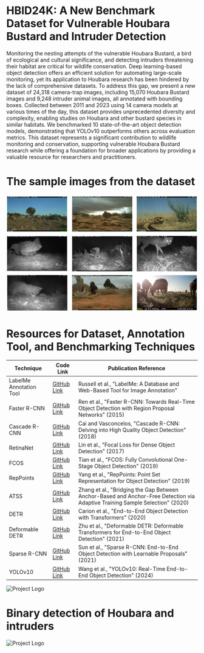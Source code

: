 # HBID24K: A New Benchmark Dataset for Vulnerable Houbara Bustard and Intruder Detection

Monitoring the nesting attempts of the vulnerable Houbara Bustard, a bird of ecological and cultural significance, and detecting intruders
threatening their habitat are critical for wildlife conservation. Deep learning-based object detection offers an efficient solution for
automating large-scale monitoring, yet its application to Houbara research has been hindered by the lack of comprehensive datasets. To
address this gap, we present a new dataset of 24,318 camera-trap images, including 15,070 Houbara Bustard images and 9,248 intruder
animal images, all annotated with bounding boxes. Collected between 2011 and 2023 using 14 camera models at various times of the
day, this dataset provides unprecedented diversity and complexity, enabling studies on Houbara and other bustard species in similar
habitats. We benchmarked 10 state-of-the-art object detection models, demonstrating that YOLOv10 outperforms others across evaluation
metrics. This dataset represents a significant contribution to wildlife monitoring and conservation, supporting vulnerable Houbara Bustard
research while offering a foundation for broader applications by providing a valuable resource for researchers and practitioners.


# The sample images from the dataset
![Project Logo](1.png)


# Resources for Dataset, Annotation Tool, and Benchmarking Techniques

| **Technique**          | **Code Link**                                                                 | **Publication Reference**                                                                                                      |
|-------------------------|------------------------------------------------------------------------------|------------------------------------------------------------------------------------------------------------------------------|
| LabelMe Annotation Tool | [GitHub Link](https://github.com/wkentaro/labelme)                          | Russell et al., "LabelMe: A Database and Web-Based Tool for Image Annotation"                                                |
| Faster R-CNN            | [GitHub Link](https://github.com/rbgirshick/py-faster-rcnn)                | Ren et al., "Faster R-CNN: Towards Real-Time Object Detection with Region Proposal Networks" (2015)                         |
| Cascade R-CNN           | [GitHub Link](https://github.com/open-mmlab/mmdetection/tree/main/configs/cascade_rcnn) | Cai and Vasconcelos, "Cascade R-CNN: Delving into High Quality Object Detection" (2018)                                     |
| RetinaNet               | [GitHub Link](https://github.com/facebookresearch/detectron2)              | Lin et al., "Focal Loss for Dense Object Detection" (2017)                                                                   |
| FCOS                    | [GitHub Link](https://github.com/tianzhi0549/FCOS)                         | Tian et al., "FCOS: Fully Convolutional One-Stage Object Detection" (2019)                                                  |
| RepPoints               | [GitHub Link](https://github.com/microsoft/RepPoints)                      | Yang et al., "RepPoints: Point Set Representation for Object Detection" (2019)                                              |
| ATSS                    | [GitHub Link](https://github.com/sfzhang15/ATSS)                           | Zhang et al., "Bridging the Gap Between Anchor-Based and Anchor-Free Detection via Adaptive Training Sample Selection" (2020)|
| DETR                    | [GitHub Link](https://github.com/facebookresearch/detr)                    | Carion et al., "End-to-End Object Detection with Transformers" (2020)                                                       |
| Deformable DETR         | [GitHub Link](https://github.com/fundamentalvision/Deformable-DETR)        | Zhu et al., "Deformable DETR: Deformable Transformers for End-to-End Object Detection" (2021)                               |
| Sparse R-CNN            | [GitHub Link](https://github.com/PeizeSun/SparseR-CNN)                     | Sun et al., "Sparse R-CNN: End-to-End Object Detection with Learnable Proposals" (2021)                                     |
| YOLOv10                 | [GitHub Link](https://github.com/THU-MIG/yolov10)                          | Wang et al., "YOLOv10: Real-Time End-to-End Object Detection" (2024)                                                        |



![Project Logo](grid_image.jpg)


# Binary detection of Houbara and intruders
![Project Logo](grid_image2.jpg)

